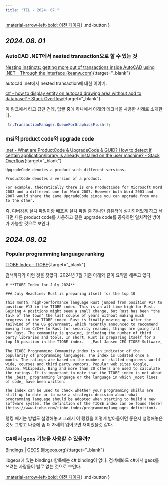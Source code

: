 ```yaml
---
title: "TIL - 2024. 07."
---
```


[:material-arrow-left-bold: 이전 페이지](../index.md){ .md-button }

## *2024. 08. 01*
### AutoCAD .NET에서 nested transaction으로 할 수 있는 것
[Nesting instincts: getting more out of transactions inside AutoCAD using .NET - Through the Interface (keanw.com)](https://www.keanw.com/2009/01/nesting-instincts-getting-more-out-of-transactions-inside-autocad-using-net.html){:target="_blank"}

autocad .net에서 nested transaction에 대한 이야기.

[c# - how to display entity on autocad drawing area without add to database? - Stack Overflow](https://stackoverflow.com/questions/10260978/how-to-display-entity-on-autocad-drawing-area-without-add-to-database){:target="_blank"}

이 링크에서 타고 갔던 건데, 답글 중에 하나에서 아래의 테크닉을 사용한 사례로 소개한다.

```csharp
 tr.TransactionManager.QueueForGraphicsFlush();
```

### msi의 product code와 upgrade code
[.net - What are ProductCode & UpgradeCode & GUID? How to detect if certain application/library is already installed on the user machine? - Stack Overflow](https://stackoverflow.com/questions/2760849/what-are-productcode-upgradecode-guid-how-to-detect-if-certain-application){:target="_blank"}

```
UpgradeCode denotes a product with different versions.

ProductCode denotes a version of a product.

For example, theoretically there is one ProductCode for Microsoft Word 2003 and a different one for Word 2007. However both Word 2003 and 2007 would share the same UpgradeCode since you can upgrade from one to the other.
```

즉, 디버깅용 설치 파일이랑 배포용 설치 파일 중 하나만 컴퓨터에 설치되어있게 하고 싶다면 다른 product code를 사용하고 같은 upgrade code를 공유하면 일차적인 방어가 가능할 것으로 보인다.

## *2024. 08. 02*
### Popular programming language ranking
[TIOBE Index - TIOBE](https://www.tiobe.com/tiobe-index/){:target="_blank"}

검색하다가 이런 것을 찾았다. 2024년 7월 기준 아래와 같이 요약을 해주고 있다.

```
# **TIOBE Index for July 2024**

### July Headline: Rust is preparing itself for the top 10

This month, high-performance language Rust jumped from position #17 to position #13 in the TIOBE index. This is an all time high for Rust. Gaining 4 positions might seem a small change, but Rust has been "the talk of the town" the last couple of years without making much progress in the TIOBE index. Rust is finally moving up. After the tailwind of the US government, which recently announced to recommend moving from C/C++ to Rust for security reasons, things are going fast for Rust. The community is growing, including the number of third party libraries and tools. In short, Rust is preparing itself for a top 10 position in the TIOBE index. --_Paul Jansen CEO TIOBE Software_

The TIOBE Programming Community index is an indicator of the popularity of programming languages. The index is updated once a month. The ratings are based on the number of skilled engineers world-wide, courses and third party vendors. Popular web sites Google, Amazon, Wikipedia, Bing and more than 20 others are used to calculate the ratings. It is important to note that the TIOBE index is not about the _best_ programming language or the language in which _most lines of code_ have been written.

The index can be used to check whether your programming skills are still up to date or to make a strategic decision about what programming language should be adopted when starting to build a new software system. The definition of the TIOBE index can be found [here](https://www.tiobe.com/tiobe-index/programminglanguages_definition).
```

랭킹 매기는 방법도 설명해놓고 그래서 이 랭킹을 어떻게 받아들이면 좋은지 설명해놓은 것도 그렇고 나중에 좀 더 자세히 읽어보면 재미있을것 같다.

### C#에서 geos 기능을 사용할 수 있을까?
[Bindings | GEOS (libgeos.org)](https://libgeos.org/usage/bindings/){:target="_blank"}

libgeos에 있는 bindings 항목에는 c# binding이 없다. 검색해봐도 c#에서 geos를 쓰려는 사람들이 별로 없는 것으로 보인다.



[:material-arrow-left-bold: 이전 페이지](../index.md){ .md-button }